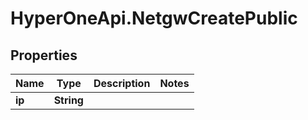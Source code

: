 # HyperOneApi.NetgwCreatePublic

## Properties
Name | Type | Description | Notes
------------ | ------------- | ------------- | -------------
**ip** | **String** |  | 


